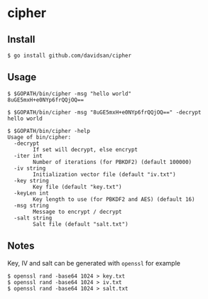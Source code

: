 # cipher

## Install

```
$ go install github.com/davidsan/cipher
```

## Usage

```
$ $GOPATH/bin/cipher -msg "hello world"
8uGE5mxH+e0NYp6frQQjOQ==

$ $GOPATH/bin/cipher -msg "8uGE5mxH+e0NYp6frQQjOQ==" -decrypt
hello world

$ $GOPATH/bin/cipher -help
Usage of bin/cipher:
  -decrypt
    	If set will decrypt, else encrypt
  -iter int
    	Number of iterations (for PBKDF2) (default 100000)
  -iv string
    	Initialization vector file (default "iv.txt")
  -key string
    	Key file (default "key.txt")
  -keyLen int
    	Key length to use (for PBKDF2 and AES) (default 16)
  -msg string
    	Message to encrypt / decrypt
  -salt string
    	Salt file (default "salt.txt")
```
  

## Notes
Key, IV and salt can be generated with `openssl` for example

```
$ openssl rand -base64 1024 > key.txt
$ openssl rand -base64 1024 > iv.txt
$ openssl rand -base64 1024 > salt.txt
```
